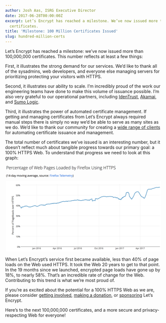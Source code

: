 ```yaml
---
author: Josh Aas, ISRG Executive Director
date: 2017-06-28T00:00:00Z
excerpt: Let’s Encrypt has reached a milestone. We’ve now issued more than 100,000,000
  certificates.
title: 'Milestone: 100 Million Certificates Issued'
slug: hundred-million-certs
---
```


Let’s Encrypt has reached a milestone: we’ve now issued more than 100,000,000 certificates. This number reflects at least a few things:

First, it illustrates the strong demand for our services. We’d like to thank all of the sysadmins, web developers, and everyone else managing servers for prioritizing protecting your visitors with HTTPS.

Second, it illustrates our ability to scale. I’m incredibly proud of the work our engineering teams have done to make this volume of issuance possible. I’m also very grateful to our operational partners, including [IdenTrust](https://www.identrust.com/), [Akamai](https://www.akamai.com/), and [Sumo Logic](https://www.sumologic.com/).

Third, it illustrates the power of automated certificate management. If getting and managing certificates from Let’s Encrypt always required manual steps there is simply no way we’d be able to serve as many sites as we do. We’d like to thank our community for creating a [wide range of clients](https://letsencrypt.org/docs/client-options/) for automating certificate issuance and management.

The total number of certificates we’ve issued is an interesting number, but it doesn’t reflect much about tangible progress towards our primary goal: a 100% HTTPS Web. To understand that progress we need to look at this graph:

![Percentage of HTTPS Page Loads in Firefox.](/images/2017.06.28-https-percentage.png)

When Let’s Encrypt’s service first became available, less than 40% of page loads on the Web used HTTPS. It took the Web 20 years to get to that point. In the 19 months since we launched, encrypted page loads have gone up by 18%, to nearly 58%. That’s an incredible rate of change for the Web. Contributing to this trend is what we’re most proud of.

If you’re as excited about the potential for a 100% HTTPS Web as we are, please consider [getting involved](https://letsencrypt.org/getinvolved/), [making a donation](https://letsencrypt.org/donate/), or [sponsoring](https://letsencrypt.org/become-a-sponsor/) Let’s Encrypt.

Here’s to the next 100,000,000 certificates, and a more secure and privacy-respecting Web for everyone!
